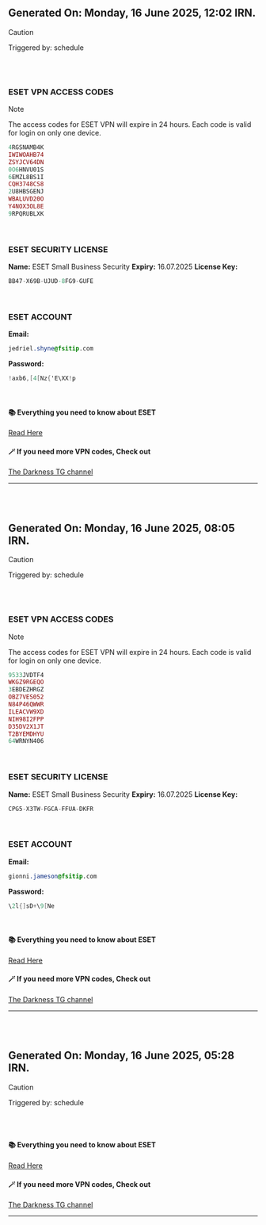 ## Generated On: Monday, 16 June 2025, 12:02 IRN.

> [!CAUTION]
> Triggered by: schedule

<br></br>

### ESET VPN ACCESS CODES

> [!NOTE]
> The access codes for ESET VPN will expire in 24 hours.
> Each code is valid for login on only one device.

```ruby
4RGSNAMB4K
IWIWOAHB74
ZSYJCV64DN
0O6HNVU01S
6EMZL8BS1I
CQH3748CS8
2U8HBSGENJ
WBALUVD20O
Y4NOX3OL8E
9RPQRUBLXK
```

</br>

### ESET SECURITY LICENSE

**Name:** ESET Small Business Security
**Expiry:** 16.07.2025
**License Key:**

```POV-Ray SDL
BB47-X69B-UJUD-8FG9-GUFE
```

</br>

### ESET ACCOUNT

**Email:**

```CSS
jedriel.shyne@fsitip.com
```

**Password:**

```POV-Ray SDL
!axb6,[4[Nz{'E\XX!p
```

</br>

#### 📚 Everything you need to know about ESET

[Read Here](https://t.me/F_NiREvil/2113)

#### 🪄 If you need more VPN codes, Check out

[The Darkness TG channel](https://t.me/Eset_key_trial)

---

<br></br>

## Generated On: Monday, 16 June 2025, 08:05 IRN.

> [!CAUTION]
> Triggered by: schedule

<br></br>

### ESET VPN ACCESS CODES

> [!NOTE]
> The access codes for ESET VPN will expire in 24 hours.
> Each code is valid for login on only one device.

```ruby
9533JVDTF4
WKGZ9RGEQO
3EBDEZHRGZ
OBZ7VES052
N84P46QWWR
ILEACVW9XD
NIH98I2FPP
D35DV2X1JT
T2BYEMDHYU
64WRNYN406
```

</br>

### ESET SECURITY LICENSE

**Name:** ESET Small Business Security
**Expiry:** 16.07.2025
**License Key:**

```POV-Ray SDL
CPG5-X3TW-FGCA-FFUA-DKFR
```

</br>

### ESET ACCOUNT

**Email:**

```CSS
gionni.jameson@fsitip.com
```

**Password:**

```POV-Ray SDL
\2l{]sD+\9[Ne
```

</br>

#### 📚 Everything you need to know about ESET

[Read Here](https://t.me/F_NiREvil/2113)

#### 🪄 If you need more VPN codes, Check out

[The Darkness TG channel](https://t.me/Eset_key_trial)

---

<br></br>

## Generated On: Monday, 16 June 2025, 05:28 IRN.

> [!CAUTION]
> Triggered by: schedule

<br></br>

#### 📚 Everything you need to know about ESET

[Read Here](https://t.me/F_NiREvil/2113)

#### 🪄 If you need more VPN codes, Check out

[The Darkness TG channel](https://t.me/Eset_key_trial)

---

<br></br>

